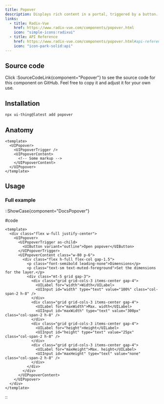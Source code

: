 ```yaml
---
title: Popover
description: Displays rich content in a portal, triggered by a button.
links:
  - title: Radix-Vue
    href: https://www.radix-vue.com/components/popover.html
    icon: "simple-icons:radixui"
  - title: API Reference
    href: https://www.radix-vue.com/components/popover.html#api-reference
    icon: "icon-park-solid:api"
---
```


## Source code

Click :SourceCodeLink{component="Popover"} to see the source code for this component on GitHub. Feel free to copy it and adjust it for your own use.

## Installation

```bash
npx ui-thing@latest add popover
```

## Anatomy

```vue
<template>
  <UIPopover>
    <UIPopoverTrigger />
    <UIPopoverContent>
      <!-- Some markup -->
    </UIPopoverContent>
  </UIPopover>
</template>
```

## Usage

### Full example

::ShowCase{component="DocsPopover"}

#code

```vue [DocsPopover.vue]
<template>
  <div class="flex w-full justify-center">
    <UIPopover>
      <UIPopoverTrigger as-child>
        <UIButton variant="outline">Open popover</UIButton>
      </UIPopoverTrigger>
      <UIPopoverContent class="w-80 p-6">
        <div class="flex h-full flex-col gap-1.5">
          <p class="font-semibold leading-none">Dimensions</p>
          <p class="text-sm text-muted-foreground">Set the dimensions for the layer.</p>
          <div class="mt-5 grid gap-3">
            <div class="grid grid-cols-3 items-center gap-4">
              <UILabel for="width">Width</UILabel>
              <UIInput id="width" type="text" value="100%" class="col-span-2 h-8" />
            </div>
            <div class="grid grid-cols-3 items-center gap-4">
              <UILabel for="maxWidth">Max. width</UILabel>
              <UIInput id="maxWidth" type="text" value="300px" class="col-span-2 h-8" />
            </div>
            <div class="grid grid-cols-3 items-center gap-4">
              <UILabel for="height">Height</UILabel>
              <UIInput id="height" type="text" value="25px" class="col-span-2 h-8" />
            </div>
            <div class="grid grid-cols-3 items-center gap-4">
              <UILabel for="maxHeight">Max. height</UILabel>
              <UIInput id="maxHeight" type="text" value="none" class="col-span-2 h-8" />
            </div>
          </div>
        </div>
      </UIPopoverContent>
    </UIPopover>
  </div>
</template>
```

::
